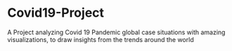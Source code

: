 # Covid19-Project
A Project analyzing Covid 19 Pandemic global case situations with amazing visualizations, to draw insights from the trends around the world
